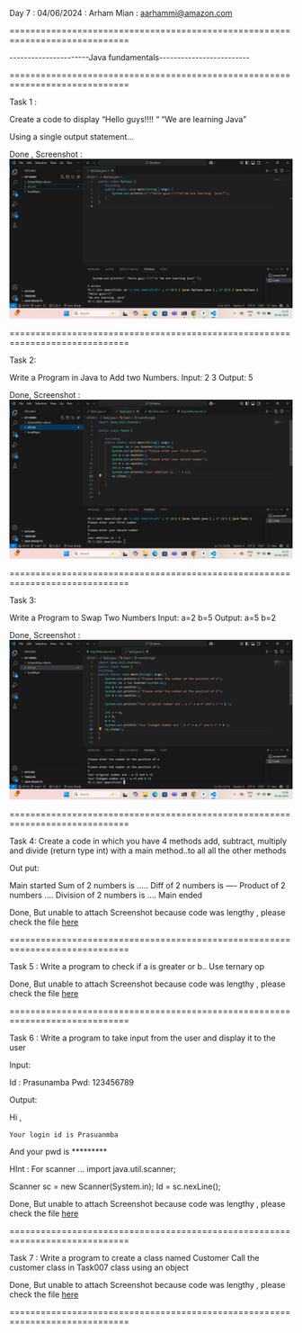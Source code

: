 Day 7 : 04/06/2024 : Arham Mian : aarhammi@amazon.com

=============================================================================

----------------------Java fundamentals-------------------------

=============================================================================

Task 1 : 

Create a code to display 
“Hello guys!!!! “
“We are learning Java”

Using a single output statement…

Done , Screenshot : 
![Task 1](images/17.png)

=============================================================================

Task 2:

Write a Program in Java to Add two Numbers.
Input: 2 3
Output: 5

Done, Screenshot :
![Task 2](images/18.png)

=============================================================================

Task 3:

Write a Program to Swap Two Numbers
Input: a=2  b=5
Output: a=5  b=2

Done, Screenshot :
![Task 3](images/19.png)

=============================================================================

Task 4:
 Create a code in which you have 4 methods add, subtract, multiply and divide (return type int) with a main method..to all all the other methods 


Out put:

Main started
Sum of 2 numbers is …..
Diff of 2 numbers is —-
Product of 2 numbers ….
Division of 2 numbers is ….
Main ended


Done, But unable to attach Screenshot because code was lengthy , please check the file [here](https://github.com/Arham-Mian/ATLAS_Practice/blob/main/Java_Tasks_Day_7/Task4.java)

=============================================================================

Task 5 : Write a program to check if a is greater or b.. Use ternary op

Done, But unable to attach Screenshot because code was lengthy , please check the file [here](https://github.com/Arham-Mian/ATLAS_Practice/blob/main/Java_Tasks_Day_7/Task5.java)

=============================================================================

Task 6 : Write a program to take input from the user and display it to the user

Input:

Id : Prasunamba
Pwd: 123456789

Output:

Hi ,

	Your login id is Prasuanmba
And your pwd is *********


HInt : 
For scanner … import java.util.scanner;

Scanner sc = new Scanner(System.in);
Id = sc.nexLine();

Done, But unable to attach Screenshot because code was lengthy , please check the file [here](https://github.com/Arham-Mian/ATLAS_Practice/blob/main/Java_Tasks_Day_7/Task6.java)


=============================================================================

Task 7 : 
Write a program to create a class named Customer 
Call the customer class in Task007 class using an object

Done, But unable to attach Screenshot because code was lengthy , please check the file [here](https://github.com/Arham-Mian/ATLAS_Practice/blob/main/Java_Tasks_Day_7/Task7.java)


=============================================================================

